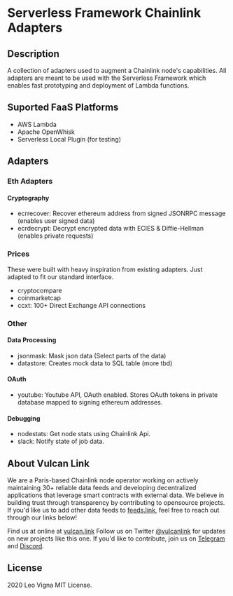 # Serverless Framework Chainlink Adapters
## Description
A collection of adapters used to augment a Chainlink node's capabilities.
All adapters are meant to be used with the Serverless Framework which enables fast prototyping and deployment of Lambda functions.

## Suported FaaS Platforms
- AWS Lambda
- Apache OpenWhisk
- Serverless Local Plugin (for testing)

## Adapters
### Eth Adapters
#### Cryptography
- ecrrecover: Recover ethereum address from signed JSONRPC message (enables user signed data)
- ecrdecrypt: Decrypt encrypted data with ECIES & Diffie-Hellman (enables private requests)

### Prices
These were built with heavy inspiration from existing adapters. Just adapted to fit our standard interface.
- cryptocompare
- coinmarketcap
- ccxt: 100+ Direct Exchange API connections

### Other
#### Data Processing
- jsonmask: Mask json data (Select parts of the data)
- datastore: Creates mock data to SQL table (more tbd)
#### OAuth
- youtube: Youtube API, OAuth enabled. Stores OAuth tokens in private database mapped to signing ethereum addresses.
#### Debugging
- nodestats: Get node stats using Chainlink Api.
- slack: Notify state of job data.

## About Vulcan Link
We are a Paris-based Chainlink node operator working on actively maintaining 30+ reliable data feeds and developing decentralized applications that leverage smart contracts with external data. We believe in building trust through transparency by contributing to opensource projects. If you'd like us to add other data feeds to [feeds.link](https://feeds.link), feel free to reach out through our links below! 

Find us at online at [vulcan.link](https://vulcan.link)
Follow us on Twitter [@vulcanlink](https://twitter.com/vulcanlink) for updates on new projects like this one.
If you'd like to contribute, join us on [Telegram](https://t.me/vulcanlink) and [Discord](https://discord.gg/uGwqJJH).

## License
2020 Leo Vigna
MIT License.